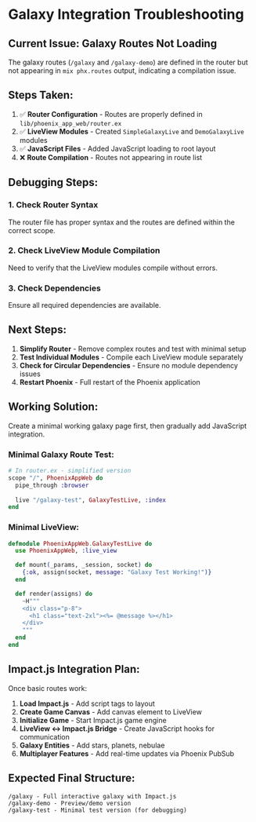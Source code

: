 # Galaxy Integration Troubleshooting

## Current Issue: Galaxy Routes Not Loading

The galaxy routes (`/galaxy` and `/galaxy-demo`) are defined in the router but not appearing in `mix phx.routes` output, indicating a compilation issue.

## Steps Taken:

1. ✅ **Router Configuration** - Routes are properly defined in `lib/phoenix_app_web/router.ex`
2. ✅ **LiveView Modules** - Created `SimpleGalaxyLive` and `DemoGalaxyLive` modules
3. ✅ **JavaScript Files** - Added JavaScript loading to root layout
4. ❌ **Route Compilation** - Routes not appearing in route list

## Debugging Steps:

### 1. Check Router Syntax
The router file has proper syntax and the routes are defined within the correct scope.

### 2. Check LiveView Module Compilation
Need to verify that the LiveView modules compile without errors.

### 3. Check Dependencies
Ensure all required dependencies are available.

## Next Steps:

1. **Simplify Router** - Remove complex routes and test with minimal setup
2. **Test Individual Modules** - Compile each LiveView module separately
3. **Check for Circular Dependencies** - Ensure no module dependency issues
4. **Restart Phoenix** - Full restart of the Phoenix application

## Working Solution:

Create a minimal working galaxy page first, then gradually add JavaScript integration.

### Minimal Galaxy Route Test:

```elixir
# In router.ex - simplified version
scope "/", PhoenixAppWeb do
  pipe_through :browser
  
  live "/galaxy-test", GalaxyTestLive, :index
end
```

### Minimal LiveView:

```elixir
defmodule PhoenixAppWeb.GalaxyTestLive do
  use PhoenixAppWeb, :live_view

  def mount(_params, _session, socket) do
    {:ok, assign(socket, message: "Galaxy Test Working!")}
  end

  def render(assigns) do
    ~H"""
    <div class="p-8">
      <h1 class="text-2xl"><%= @message %></h1>
    </div>
    """
  end
end
```

## Impact.js Integration Plan:

Once basic routes work:

1. **Load Impact.js** - Add script tags to layout
2. **Create Game Canvas** - Add canvas element to LiveView
3. **Initialize Game** - Start Impact.js game engine
4. **LiveView ↔ Impact.js Bridge** - Create JavaScript hooks for communication
5. **Galaxy Entities** - Add stars, planets, nebulae
6. **Multiplayer Features** - Add real-time updates via Phoenix PubSub

## Expected Final Structure:

```
/galaxy - Full interactive galaxy with Impact.js
/galaxy-demo - Preview/demo version
/galaxy-test - Minimal test version (for debugging)
```